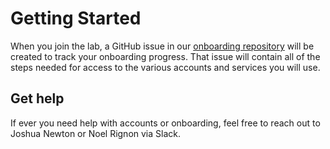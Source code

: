 # Getting Started

When you join the lab, a GitHub issue in our [onboarding repository](https://github.com/neuropoly/onboarding/issues?q=is%3Aopen+is%3Aissue+label%3A%22membership-card%22)
will be created to track your onboarding progress. That issue will contain all
of the steps needed for access to the various accounts and services you will use.

## Get help

If ever you need help with accounts or onboarding, feel free to reach out to
Joshua Newton or Noel Rignon via Slack.
